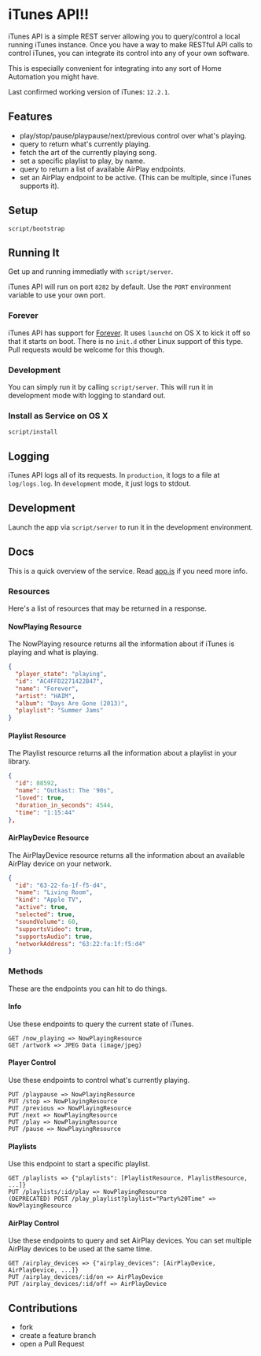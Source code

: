 # iTunes API!!

iTunes API is a simple REST server allowing you to query/control a local running
iTunes instance. Once you have a way to make RESTful API calls to control iTunes,
you can integrate its control into any of your own software.

This is especially convenient for integrating into any sort of Home Automation
you might have.

Last confirmed working version of iTunes: `12.2.1`.


## Features

* play/stop/pause/playpause/next/previous control over what's playing.
* query to return what's currently playing.
* fetch the art of the currently playing song.
* set a specific playlist to play, by name.
* query to return a list of available AirPlay endpoints.
* set an AirPlay endpoint to be active. (This can be multiple, since iTunes
  supports it).

## Setup

    script/bootstrap

## Running It
Get up and running immediatly with `script/server`.

iTunes API will run on port `8282` by default. Use the `PORT` environment
variable to use your own port.

### Forever
iTunes API has support for [Forever](https://github.com/foreverjs/forever). It uses
`launchd` on OS X to kick it off so that it starts on boot. There is no `init.d`
other Linux support of this type. Pull requests would be welcome for this though.

### Development
You can simply run it by calling `script/server`. This will run it in development
mode with logging to standard out.

### Install as Service on OS X

    script/install

## Logging

iTunes API logs all of its requests. In `production`, it logs to a file at `log/logs.log`.
In `development` mode, it just logs to stdout.

## Development

Launch the app via `script/server` to run it in the development environment.

## Docs

This is a quick overview of the service. Read [app.js](app.js) if you need more
info.

### Resources

Here's a list of resources that may be returned in a response.

#### NowPlaying Resource

The NowPlaying resource returns all the information about if iTunes is playing
and what is playing.

```json
{
  "player_state": "playing",
  "id": "AC4FFD2271422B47",
  "name": "Forever",
  "artist": "HAIM",
  "album": "Days Are Gone (2013)",
  "playlist": "Summer Jams"
}
```

#### Playlist Resource

The Playlist resource returns all the information about a playlist in your library.

```json
{
  "id": 88592,
  "name": "Outkast: The '90s",
  "loved": true,
  "duration_in_seconds": 4544,
  "time": "1:15:44"
},
```

#### AirPlayDevice Resource

The AirPlayDevice resource returns all the information about an available
AirPlay device on your network.

```json
{
  "id": "63-22-fa-1f-f5-d4",
  "name": "Living Room",
  "kind": "Apple TV",
  "active": true,
  "selected": true,
  "soundVolume": 60,
  "supportsVideo": true,
  "supportsAudio": true,
  "networkAddress": "63:22:fa:1f:f5:d4"
}
```

### Methods

These are the endpoints you can hit to do things.

#### Info
  Use these endpoints to query the current state of iTunes.

    GET /now_playing => NowPlayingResource
    GET /artwork => JPEG Data (image/jpeg)

#### Player Control
  Use these endpoints to control what's currently playing.

    PUT /playpause => NowPlayingResource
    PUT /stop => NowPlayingResource
    PUT /previous => NowPlayingResource
    PUT /next => NowPlayingResource
    PUT /play => NowPlayingResource
    PUT /pause => NowPlayingResource

#### Playlists
  Use this endpoint to start a specific playlist.

    GET /playlists => {"playlists": [PlaylistResource, PlaylistResource, ...]}
    PUT /playlists/:id/play => NowPlayingResource
    (DEPRECATED) POST /play_playlist?playlist="Party%20Time" => NowPlayingResource

#### AirPlay Control
  Use these endpoints to query and set AirPlay devices. You can set multiple
  AirPlay devices to be used at the same time.

    GET /airplay_devices => {"airplay_devices": [AirPlayDevice, AirPlayDevice, ...]}
    PUT /airplay_devices/:id/on => AirPlayDevice
    PUT /airplay_devices/:id/off => AirPlayDevice

## Contributions

* fork
* create a feature branch
* open a Pull Request
